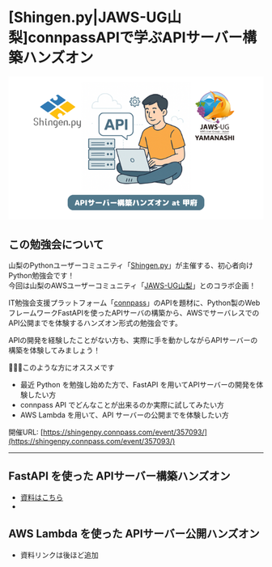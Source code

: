 # [Shingen.py|JAWS-UG山梨]connpassAPIで学ぶAPIサーバー構築ハンズオン

![](01_fastapi-handson/docs/images/eye-catching.png)

## この勉強会について

山梨のPythonユーザーコミュニティ「[Shingen.py](https://shingenpy.connpass.com/)」が主催する、初心者向けPython勉強会です！  
今回は山梨のAWSユーザーコミュニティ「[JAWS-UG山梨](https://jaws-ug-yamanashi.connpass.com/)」とのコラボ企画！

IT勉強会支援プラットフォーム「[connpass](https://connpass.com/)」のAPIを題材に、Python製のWebフレームワークFastAPIを使ったAPIサーバの構築から、AWSでサーバレスでのAPI公開までを体験するハンズオン形式の勉強会です。

APIの開発を経験したことがない方も、実際に手を動かしながらAPIサーバーの構築を体験してみましょう！

💁🏻‍♀️このような方にオススメです

* 最近 Python を勉強し始めた方で、FastAPI を用いてAPIサーバーの開発を体験したい方
* connpass API でどんなことが出来るのか実際に試してみたい方
* AWS Lambda を用いて、API サーバーの公開までを体験したい方

開催URL: [https://shingenpy.connpass.com/event/357093/](https://shingenpy.connpass.com/event/357093/)

---
## FastAPI を使った APIサーバー構築ハンズオン

- [資料はこちら](01_fastapi-handson/README.md)
- 
## AWS Lambda を使った APIサーバー公開ハンズオン

- 資料リンクは後ほど追加